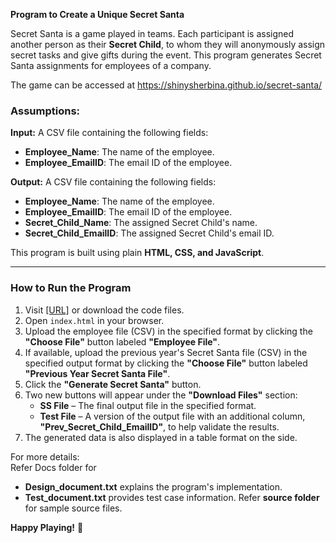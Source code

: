 
**Program to Create a Unique Secret Santa**  

Secret Santa is a game played in teams. Each participant is assigned another person as their **Secret Child**, to whom they will anonymously assign secret tasks and give gifts during the event. This program generates Secret Santa assignments for employees of a company.  

The game can be accessed at  https://shinysherbina.github.io/secret-santa/

### **Assumptions:**  
**Input:** A CSV file containing the following fields:  
- **Employee_Name**: The name of the employee.  
- **Employee_EmailID**: The email ID of the employee.  

**Output:** A CSV file containing the following fields:  
- **Employee_Name**: The name of the employee.  
- **Employee_EmailID**: The email ID of the employee.  
- **Secret_Child_Name**: The assigned Secret Child's name.  
- **Secret_Child_EmailID**: The assigned Secret Child's email ID.  

This program is built using plain **HTML, CSS, and JavaScript**.  

---

### **How to Run the Program**  
1. Visit [[URL]](https://shinysherbina.github.io/secret-santa/) or download the code files.  
2. Open `index.html` in your browser.  
3. Upload the employee file (CSV) in the specified format by clicking the **"Choose File"** button labeled **"Employee File"**.  
4. If available, upload the previous year's Secret Santa file (CSV) in the specified output format by clicking the **"Choose File"** button labeled **"Previous Year Secret Santa File"**.  
5. Click the **"Generate Secret Santa"** button.  
6. Two new buttons will appear under the **"Download Files"** section:  
   - **SS File** – The final output file in the specified format.  
   - **Test File** – A version of the output file with an additional column, **"Prev_Secret_Child_EmailID"**, to help validate the results.  
7. The generated data is also displayed in a table format on the side.  

For more details:  
Refer Docs folder for
- **Design_document.txt** explains the program's implementation.  
- **Test_document.txt** provides test case information.
Refer **source folder** for sample source files.

**Happy Playing!** 🎉
